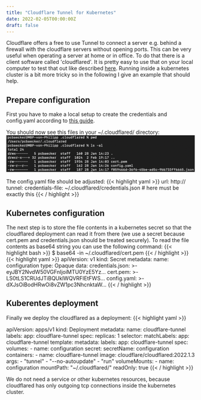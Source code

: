 ```yaml
---
title: "Cloudflare Tunnel for Kubernetes"
date: 2022-02-05T00:00:00Z
draft: false
---
```


Cloudflare offers a free to use Tunnel to connect a server e.g. behind a firewall with the cloudflare servers without opening ports. This can be very useful when operating a server at home or in office. To do that there is a client software called 'cloudflared'. It is pretty easy to use that on your local computer to test that out like described [here](https://developers.cloudflare.com/cloudflare-one/connections/connect-apps/install-and-setup/tunnel-guide). Running inside a kubernetes cluster is a bit more tricky so in the following I give an example that should help.

## Prepare configuration

First you have to make a local setup to create the credentials and config.yaml according to [this guide](https://developers.cloudflare.com/cloudflare-one/connections/connect-apps/install-and-setup/tunnel-guide).

You should now see this files in your ~/.cloudflared/ directory:
![Cloudflared local files](/static/images/cloudflared-local-setup.png)

The config.yaml file should be adjusted:
{{< highlight yaml >}}
url: http://<URL of the kubernetes service>
tunnel: <Leave this you tunnel id>
credentials-file: ~/.cloudflared/credentials.json # here must be exactly this
{{< / highlight >}}

## Kubernetes configuration

The next step is to store the file contents in a kubernetes secret so that the cloudflared deployment can read it from there (we use a secret because cert.pem and credentials.json should be treated securely). To read the file contents as base64 string you can use the following command:
{{< highlight bash >}}
$ base64 -in ~/.cloudflared/cert.pem 
{{< / highlight >}}
{{< highlight yaml >}}
apiVersion: v1
kind: Secret
metadata:
  name: configuration
type: Opaque
data:
  credentials.json: >-
    eyJBY2NvdW50VGFnIjoiMTU0YzE5Yz...
  cert.pem: >-
    LS0tLS1CRUdJTiBQUklWQVRFIEtFWS...
  config.yaml: >-
    dXJsOiBodHRwOi8vZW1pc3NhcnktaW...
{{< / highlight >}}

## Kuberentes deployment

Finally we deploy the cloudflared as a deployment:
{{< highlight yaml >}}
   
apiVersion: apps/v1
kind: Deployment
metadata:
  name: cloudflare-tunnel
  labels:
    app: cloudflare-tunnel
spec:
  replicas: 1
  selector:
    matchLabels:
      app: cloudflare-tunnel
  template:
    metadata:
      labels:
        app: cloudflare-tunnel
    spec:
      volumes:
      - name: configuration
        secret:
          secretName: configuration
      containers:
      - name: cloudflare-tunnel
        image: cloudflare/cloudflared:2022.1.3
        args:
        - "tunnel"
        - "--no-autoupdate"
        - "run"
        volumeMounts:
        - name: configuration
          mountPath: "~/.cloudflared/"
          readOnly: true
{{< / highlight >}}

We do not need a service or other kubernetes resources, because cloudflared has only outgoing tcp connections inside the kubernetes cluster.